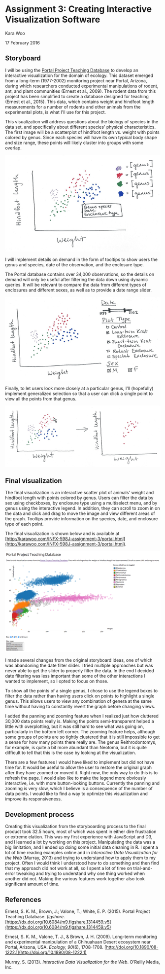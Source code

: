 # Assignment 3: Creating Interactive Visualization Software

Kara Woo

17 February 2016

## Storyboard

I will be using the
[Portal Project Teaching Database](https://figshare.com/articles/Portal_Project_Teaching_Database/1314459)
to develop an interactive visualization for the domain of ecology. This dataset
emerged from a long-term (1977-2002) monitoring project near Portal, Arizona,
during which researchers conducted experimental manipulations of rodent, ant,
and plant communities (Ernest et al., 2009). The rodent data from this project
has been simplified to create a database designed for teaching (Ernest et al.,
2015). This data, which contains weight and hindfoot length measurements for a
number of rodents and other animals from the experimental plots, is what I'll
use for this project.

This visualization will address questions about the biology of species in the
data set, and specifically about different species' physical characteristics.
The first image will be a scatterplot of hindfoot length vs. weight with points
colored by genus. Since each species will have its own typical body shape and
size range, these points will likely cluster into groups with some overlap.

![Scatterplot of hindfoot length vs. weight](images/storyboard-1.png)

I will implement details on demand in the form of tooltips to show users the
genus and species, date of the observation, and the enclosure type.

The Portal database contains over 34,000 observations, so the details on demand
will only be useful after filtering the data down using dynamic queries. It will
be relevant to compare the data from different types of enclosures and different
sexes, as well as to provide a date range slider.

![Filtering options](images/storyboard-2.png)

Finally, to let users look more closely at a particular genus, I'll (hopefully)
implement generalized selection so that a user can click a single point to view
all the points from that genus.

![Generalized selection](images/storyboard-3.png)

## Final visualization

The final visualization is an interactive scatter plot of animals' weight and
hindfoot length with points colored by genus. Users can filter the data by sex
using checkboxes, by enclosure type using a multiselect menu, and by genus using
the interactive legend. In addition, they can scroll to zoom in on the data and
click and drag to move the image and view different areas of the graph. Tooltips
provide information on the species, date, and enclosure type of each point.

The final visualization is shown below and is available at
[http://karawoo.com/INFX-598J-assignment-3/portal.html](http://karawoo.com/INFX-598J-assignment-3/portal.html).

![Final visualization](images/final_screenshot.png)

I made several changes from the original storyboard ideas, one of which was
abandoning the date filter slider. I tried multiple approaches but was never
able to get the slider to properly filter the data. In the end I decided date
filtering was less important than some of the other interactions I wanted to
implement, so I opted to focus on those.

To show all the points of a single genus, I chose to use the legend boxes to
filter the data rather than having users click on points to highlight a single
genus. This allows users to view any combination of genera at the same time
without having to constantly revert the graph before changing views.

I added the panning and zooming feature when I realized just how cluttered
30,000 data points really is. Making the points semi-transparent helped a little
with overplotting, but it was still hard to see what was going on, particularly
in the bottom left corner. The zooming feature helps, although some groups of
points are so tightly clustered that it is still impossible to get a sense for
how many points there really are. The genus Reithrodontomys, for example, is
quite a bit more abundant than Neotoma, but it is quite difficult to tell that
this is the case by looking at the visualization. 

There are a few features I would have liked to implement but did not have time
for. It would be useful to allow the user to restore the original graph after
they have zoomed or moved it. Right now, the only way to do this is to refresh
the page. I would also like to make the legend more obviously interactive, i.e.
with more button-looking buttons. Currently the panning and zooming is very
slow, which I believe is a consequence of the number of data points. I would
like to find a way to optimize this visualization and improve its
responsiveness.

## Development process

Creating this visualization from the storyboarding process to the final product
took 32.5 hours, most of which was spent in either dire frustration or extreme
elation. This was my first experience with JavaScript and D3, and I learned a
lot by working on this project. Manipulating the data was a big limitation, and
I ended up doing some initial data cleaning in R. I spent a lot of time reading
examples online and in *Interactive Data Visualization for the Web* (Murray,
2013) and trying to understand how to apply them to my project. Often I would
think I understood how to do something and then find that my approach did not
work at all, so I spent a lot of time on trial-and-error tweaking and trying to
understand why one thing worked when another did not. Making the various
features work together also took significant amount of time.

## References

Ernest, S. K. M., Brown, J.; Valone, T.; White, E. P. (2015). Portal Project Teaching Database. *figshare*. [https://dx.doi.org/10.6084/m9.figshare.1314459.v5](https://dx.doi.org/10.6084/m9.figshare.1314459.v5)

Ernest, S. K. M., Valone, T. J., & Brown, J. H. (2009). Long-term monitoring and experimental manipulation of a Chihuahuan Desert ecosystem near Portal, Arizona, USA. *Ecology, 90*(6), 1708-1708. [http://doi.org/10.1890/08-1222.1](http://doi.org/10.1890/08-1222.1)

Murray, S. (2013). *Interactive Data Visualization for the Web*. O’Reilly Media,
Inc.
